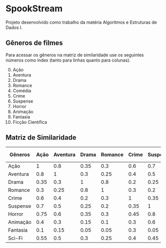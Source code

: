 # SpookStream
Projeto desenvolvido como trabalho da matéria Algoritmos e Estruturas de Dados I.


## Gêneros de filmes

Para acessar os gêneros na matriz de similaridade use os seguintes números como index (tanto para linhas quanto para colunas).

0. Ação
1. Aventura
2. Drama
3. Romance
4. Comédia
5. Crime
6. Suspense
7. Horror
8. Animação
9. Fantasia
10. Ficção Científica

## Matriz de Similaridade

| Gêneros  | Ação | Aventura | Drama | Romance | Crime | Suspense | Horror | Animação | Fantasia | Sci-Fi |
| -------- | ---- | -------- | ----- | ------- | ----- | -------- | ------ | -------- | -------- | ------ |
| Ação     | 1    | 0.8      | 0.35  | 0.3     | 0.6   | 0.7      | 0.75   | 0.4      | 0.1      | 0.55   |
| Aventura | 0.8  | 1        | 0.3   | 0.25    | 0.4   | 0.5      | 0.6    | 0.3      | 0.15     | 0.5    |
| Drama    | 0.35 | 0.3      | 1     | 0.8     | 0.2   | 0.25     | 0.35   | 0.15     | 0.05     | 0.3    |
| Romance  | 0.3  | 0.25     | 0.8   | 1       | 0.3   | 0.2      | 0.3    | 0.1      | 0.05     | 0.25   |
| Crime    | 0.6  | 0.4      | 0.2   | 0.3     | 1     | 0.35     | 0.45   | 0.3      | 0.3      | 0.4    |
| Suspense | 0.7  | 0.5      | 0.25  | 0.2     | 0.35  | 1        | 0.8    | 0.6      | 0.05     | 0.45   |
| Horror   | 0.75 | 0.6      | 0.35  | 0.3     | 0.45  | 0.8      | 1      | 0.65     | 0.05     | 0.55   |
| Animação | 0.4  | 0.3      | 0.15  | 0.1     | 0.3   | 0.6      | 0.65   | 1        | 0.05     | 0.5    |
| Fantasia | 0.1  | 0.15     | 0.05  | 0.05    | 0.3   | 0.05     | 0.05   | 0.05     | 1        | 0.2    |
| Sci-Fi   | 0.55 | 0.5      | 0.3   | 0.25    | 0.4   | 0.45     | 0.55   | 0.5      | 0.2      | 1      |